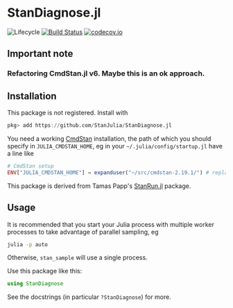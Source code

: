 # StanDiagnose.jl

![Lifecycle](https://img.shields.io/badge/lifecycle-experimental-orange.svg)<!--
![Lifecycle](https://img.shields.io/badge/lifecycle-maturing-blue.svg)
![Lifecycle](https://img.shields.io/badge/lifecycle-stable-green.svg)
![Lifecycle](https://img.shields.io/badge/lifecycle-retired-orange.svg)
![Lifecycle](https://img.shields.io/badge/lifecycle-archived-red.svg)
![Lifecycle](https://img.shields.io/badge/lifecycle-dormant-blue.svg) -->
[![Build Status](https://travis-ci.com/StanJulia/StanDiagnose.jl.svg?branch=master)](https://travis-ci.com/StanJulia/StanDiagnose.jl)
[![codecov.io](http://codecov.io/github/StanJulia/StanDiagnose.jl/coverage.svg?branch=master)](http://codecov.io/github/StanJulia/StanDiagnose.jl?branch=master)

## Important note

### Refactoring CmdStan.jl v6. Maybe this is an ok approach.

## Installation

This package is not registered. Install with

```julia
pkg> add https://github.com/StanJulia/StanDiagnose.jl
```

You need a working [CmdStan](https://mc-stan.org/users/interfaces/cmdstan.html) installation, the path of which you should specify in `JULIA_CMDSTAN_HOME`, eg in your `~/.julia/config/startup.jl` have a line like
```julia
# CmdStan setup
ENV["JULIA_CMDSTAN_HOME"] = expanduser("~/src/cmdstan-2.19.1/") # replace with your path
```

This package is derived from Tamas Papp's [StanRun.jl]() package.

## Usage

It is recommended that you start your Julia process with multiple worker processes to take advantage of parallel sampling, eg

```sh
julia -p auto
```

Otherwise, `stan_sample` will use a single process.

Use this package like this:

```julia
using StanDiagnose
```

See the docstrings (in particular `?StanDiagnose`) for more.
